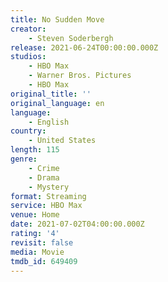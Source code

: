 ```yaml
---
title: No Sudden Move
creator:
    - Steven Soderbergh
release: 2021-06-24T00:00:00.000Z
studios:
    - HBO Max
    - Warner Bros. Pictures
    - HBO Max
original_title: ''
original_language: en
language:
    - English
country:
    - United States
length: 115
genre:
    - Crime
    - Drama
    - Mystery
format: Streaming
service: HBO Max
venue: Home
date: 2021-07-02T04:00:00.000Z
rating: '4'
revisit: false
media: Movie
tmdb_id: 649409
---
```



